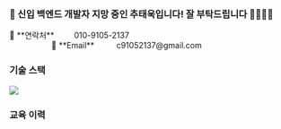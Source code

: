 
<h3>🤵 신입 백엔드 개발자 지망 중인 추태욱입니다! 잘 부탁드립니다 🙇‍♀️🙇‍♀️</h3>
<p>
📱 **연락처**           010-9105-2137 </br>                  
📧 **Email**           c91052137@gmail.com </br>
</p>
<h3> 기술 스택 </h3>
<img src="https://img.shields.io/badge/Spring?style=flat-square&logo=Spring&logoColor=%236DB33F"/>


### 교육 이력

